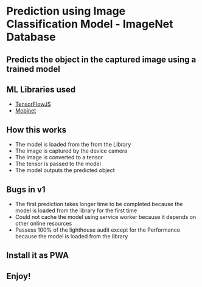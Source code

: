 # Prediction using Image Classification Model - ImageNet Database

## Predicts the object in the captured image using a trained model

## ML Libraries used
- [TensorFlowJS](https://www.tensorflow.org/js)
- [Mobinet](https://github.com/tensorflow/tfjs-models/tree/master/mobilenet)

## How this works
- The model is loaded from the from the Library
- The image is captured by the device camera
- The image is converted to a tensor
- The tensor is passed to the model
- The model outputs the predicted object

## Bugs in v1
- The first prediction takes longer time to be completed because the model is loaded from the library for the first time
- Could not cache the model using service worker because it depends on other online resources
- Passess 100% of the lighthouse audit except for the Performance because the model is loaded from the library

## Install it as PWA
## Enjoy!